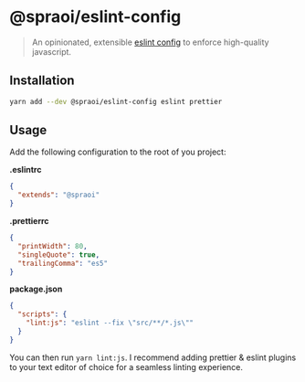 # @spraoi/eslint-config

> An opinionated, extensible [eslint config](https://eslint.org/docs/developer-guide/shareable-configs) to enforce high-quality javascript.

## Installation

```bash
yarn add --dev @spraoi/eslint-config eslint prettier
```

## Usage

Add the following configuration to the root of you project:

**.eslintrc**

```json
{
  "extends": "@spraoi"
}
```

**.prettierrc**

```json
{
  "printWidth": 80,
  "singleQuote": true,
  "trailingComma": "es5"
}
```

**package.json**

```json
{
  "scripts": {
    "lint:js": "eslint --fix \"src/**/*.js\""
  }
}
```

You can then run `yarn lint:js`. I recommend adding prettier & eslint plugins to your text editor of choice for a
seamless linting experience.